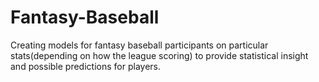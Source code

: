 # Fantasy-Baseball
Creating models for fantasy baseball participants on particular stats(depending on how the league scoring) to provide statistical insight and possible predictions for players.
